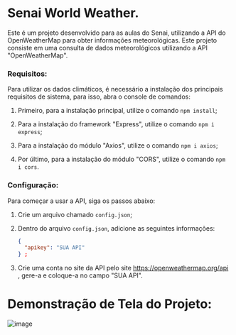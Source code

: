 # Senai World Weather.

Este é um projeto desenvolvido para as aulas do Senai, utilizando a API do OpenWeatherMap para obter informações meteorológicas.
Este projeto consiste em uma consulta de dados meteorológicos utilizando a API "OpenWeatherMap".

### Requisitos:

Para utilizar os dados climáticos, é necessário a instalação dos principais requisitos de sistema, para isso, abra o console de comandos:

1. Primeiro, para a instalação principal, utilize o comando `npm install`;

2. Para a instalação do framework "Express", utilize o comando `npm i express`;

3. Para a instalação do módulo "Axios", utilize o comando `npm i axios`;

4. Por último, para a instalação do módulo "CORS", utilize o comando `npm i cors`.

### Configuração:

Para começar a usar a API, siga os passos abaixo:

1. Crie um arquivo chamado `config.json`;

2. Dentro do arquivo `config.json`, adicione as seguintes informações:
   ```json
   {
     "apikey": "SUA API"
   } ;

3. Crie uma conta no site da API pelo site https://openweathermap.org/api , gere-a e coloque-a no campo "SUA API".

# Demonstração de Tela do Projeto:

![image](https://raw.githubusercontent.com/givascanelas/API_Clima_Final/main/img/tela_inicial.png)
